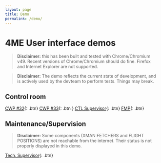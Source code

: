 ```yaml
---
layout: page
title: Demo
permalink: /demo/
---
```


# 4ME User interface demos

>**Disclaimer:** this has been built and tested with Chrome/Chromium v49.
>Recent versions of Chrome/Chromium should do fine. Firefox and Internet Explorer are not supported.

>**Disclaimer:** The demo reflects the current state of development, and is actively used by the devteam to perform tests. Things may break.

## Control room
[CWP #32]({{site.baseurl}}/demos/p32.html){: .btn}
[CWP #33]({{site.baseurl}}/demos/p33.html){: .btn }
[CTL Supervisor]({{site.baseurl}}/demos/spvr.html){: .btn}
[FMP]({{site.baseurl}}/demos/fmp.html){: .btn}

## Maintenance/Supervision
>**Disclaimer:** Some components (XMAN FETCHERS and FLIGHT POSITIONS) are not reachable from the internet. Their status is not properly displayed in this demo.

[Tech. Supervisor]({{site.baseurl}}/demos/tech-spvr.html){: .btn}
